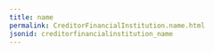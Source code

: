 ```yaml
---
title: name
permalink: CreditorFinancialInstitution.name.html
jsonid: creditorfinancialinstitution_name
---
```

